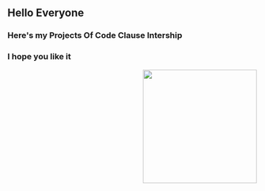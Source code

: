 <h2> Hello Everyone </h2>
<h3> Here's my Projects Of Code Clause Intership </h3>
<h3> I hope you like it </h3>

<img align="right" height="230" src="https://i.ibb.co/dW1M7Ds/1-Gb7dgyb-400x400-removebg-preview.png">
